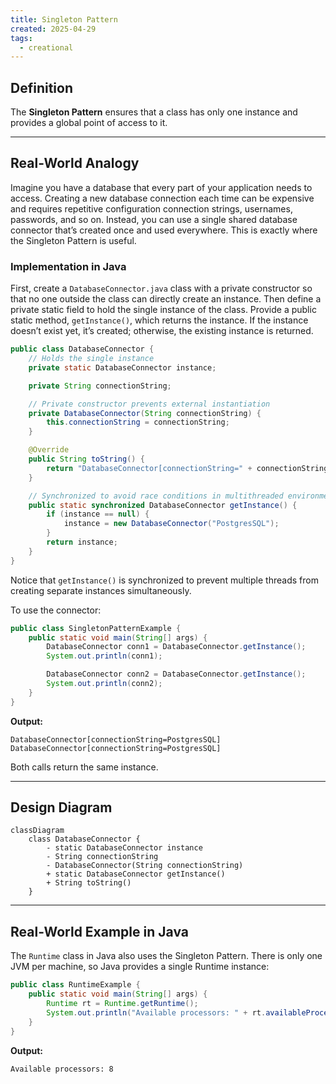 ```yaml
---
title: Singleton Pattern
created: 2025-04-29
tags:
  - creational
---
```

## Definition

The **Singleton Pattern** ensures that a class has only one instance and provides a global point of access to it.

---
## Real-World Analogy

Imagine you have a database that every part of your application needs to access. Creating a new database connection each time can be expensive and requires repetitive configuration connection strings, usernames, passwords, and so on. Instead, you can use a single shared database connector that’s created once and used everywhere. This is exactly where the Singleton Pattern is useful.
### Implementation in Java

First, create a `DatabaseConnector.java` class with a private constructor so that no one outside the class can directly create an instance. Then define a private static field to hold the single instance of the class. Provide a public static method, `getInstance()`, which returns the instance. If the instance doesn’t exist yet, it’s created; otherwise, the existing instance is returned.

```java title="DatabaseConnector.java"
public class DatabaseConnector {
    // Holds the single instance
    private static DatabaseConnector instance;

    private String connectionString;

    // Private constructor prevents external instantiation
    private DatabaseConnector(String connectionString) {
        this.connectionString = connectionString;
    }

    @Override
    public String toString() {
        return "DatabaseConnector[connectionString=" + connectionString + "]";
    }

    // Synchronized to avoid race conditions in multithreaded environments
    public static synchronized DatabaseConnector getInstance() {
        if (instance == null) {
            instance = new DatabaseConnector("PostgresSQL");
        }
        return instance;
    }
}
```

Notice that `getInstance()` is synchronized to prevent multiple threads from creating separate instances simultaneously.

To use the connector:
```java title="SingletonPatternExample.java"
public class SingletonPatternExample {
    public static void main(String[] args) {
        DatabaseConnector conn1 = DatabaseConnector.getInstance();
        System.out.println(conn1);

        DatabaseConnector conn2 = DatabaseConnector.getInstance();
        System.out.println(conn2);
    }
}
```

**Output:**
```
DatabaseConnector[connectionString=PostgresSQL]
DatabaseConnector[connectionString=PostgresSQL]
```
Both calls return the same instance.

---
## Design Diagram

```mermaid
classDiagram
    class DatabaseConnector {
        - static DatabaseConnector instance
        - String connectionString
        - DatabaseConnector(String connectionString)
        + static DatabaseConnector getInstance()
        + String toString()
    }
```

---
## Real-World Example in Java

The `Runtime` class in Java also uses the Singleton Pattern. There is only one JVM per machine, so Java provides a single Runtime instance:

```java title="RuntimeExample.java"
public class RuntimeExample {
    public static void main(String[] args) {
        Runtime rt = Runtime.getRuntime();
        System.out.println("Available processors: " + rt.availableProcessors());
    }
}
```

**Output:**
```
Available processors: 8
```